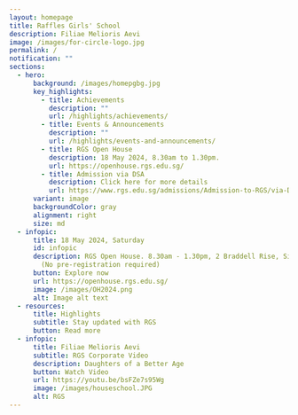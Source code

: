 ```yaml
---
layout: homepage
title: Raffles Girls' School
description: Filiae Melioris Aevi
image: /images/for-circle-logo.jpg
permalink: /
notification: ""
sections:
  - hero:
      background: /images/homepgbg.jpg
      key_highlights:
        - title: Achievements
          description: ""
          url: /highlights/achievements/
        - title: Events & Announcements
          description: ""
          url: /highlights/events-and-announcements/
        - title: RGS Open House
          description: 18 May 2024, 8.30am to 1.30pm.
          url: https://openhouse.rgs.edu.sg/
        - title: Admission via DSA
          description: Click here for more details
          url: https://www.rgs.edu.sg/admissions/Admission-to-RGS/via-DSA/
      variant: image
      backgroundColor: gray
      alignment: right
      size: md
  - infopic:
      title: 18 May 2024, Saturday
      id: infopic
      description: RGS Open House. 8.30am - 1.30pm, 2 Braddell Rise, Singapore 318871
        (No pre-registration required)
      button: Explore now
      url: https://openhouse.rgs.edu.sg/
      image: /images/OH2024.png
      alt: Image alt text
  - resources:
      title: Highlights
      subtitle: Stay updated with RGS
      button: Read more
  - infopic:
      title: Filiae Melioris Aevi
      subtitle: RGS Corporate Video
      description: Daughters of a Better Age
      button: Watch Video
      url: https://youtu.be/bsFZe7s95Wg
      image: /images/houseschool.JPG
      alt: RGS
---
```

